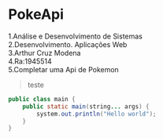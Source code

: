 # PokeApi
1.Análise e Desenvolvimento de Sistemas<br/>
2.Desenvolvimento. Aplicações Web<br/>
3.Arthur Cruz Modena <br/>
4.Ra:1945514<br/>
5.Completar uma Api de Pokemon<br/>

>teste
```java
public class main {
    public static main(string... args) {
        system.out.println("Hello world");
    }
}
```
